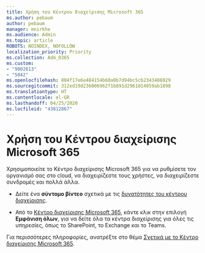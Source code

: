 ```yaml
---
title: Χρήση του Κέντρου διαχείρισης Microsoft 365
ms.author: pebaum
author: pebaum
manager: mnirkhe
ms.audience: Admin
ms.topic: article
ROBOTS: NOINDEX, NOFOLLOW
localization_priority: Priority
ms.collection: Adm_O365
ms.custom:
- "9002613"
- "5042"
ms.openlocfilehash: 804f17e6e484154b60a0b7d94bc5cb2343486929
ms.sourcegitcommit: 312ed19d236006962f1b891d2961014959ab1898
ms.translationtype: HT
ms.contentlocale: el-GR
ms.lasthandoff: 04/25/2020
ms.locfileid: "43812867"
---
```

# <a name="using-the-microsoft-365-admin-center"></a>Χρήση του Κέντρου διαχείρισης Microsoft 365

Χρησιμοποιείτε το Κέντρο διαχείρισης Microsoft 365 για να ρυθμίσετε τον οργανισμό σας στο cloud, να διαχειρίζεστε τους χρήστες, να διαχειρίζεστε συνδρομές και πολλά άλλα.

- Δείτε ένα **σύντομο βίντεο** σχετικά με τις [δυνατότητες του κέντρου διαχείρισης](https://www.microsoft.com/videoplayer/embed/RWfvDL).

- Από το [Κέντρο διαχείρισης Microsoft 365](https://admin.microsoft.com/AdminPortal/Home#/homepage), κάντε κλικ στην επιλογή **Εμφάνιση όλων**, για να δείτε όλα τα κέντρα διαχείρισης για όλες τις υπηρεσίες, όπως το SharePoint, το Exchange και το Teams.

Για περισσότερες πληροφορίες, ανατρέξτε στο θέμα [Σχετικά με το Κέντρο διαχείρισης Microsoft 365](https://docs.microsoft.com/microsoft-365/admin/admin-overview/about-the-admin-center).
